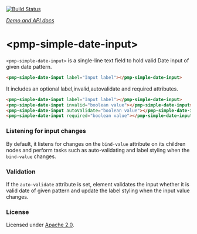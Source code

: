 [![Build Status](https://travis-ci.org/biztek/pmp-simple-date-input.svg?branch=master)](https://travis-ci.org/biztek/pmp-simple-date-input)

_[Demo and API docs](https://biztek.github.io/pmp-simple-date-input/components/pmp-simple-date-input)_

# \<pmp-simple-date-input\>

`<pmp-simple-date-input>` is a single-line text field to hold valid Date input of given date pattern.

```html
<pmp-simple-date-input label="Input label"></pmp-simple-date-input>
```

It includes an optional label,invalid,autovalidate and required attributes.

```html
<pmp-simple-date-input label="Input label"></pmp-simple-date-input>
<pmp-simple-date-input invalid="boolean value"></pmp-simple-date-input>
<pmp-simple-date-input autoValidate="boolean value"></pmp-simple-date-input>
<pmp-simple-date-input required="boolean value"></pmp-simple-date-input>
```

### Listening for input changes

By default, it listens for changes on the `bind-value` attribute on its children nodes and perform
tasks such as auto-validating and label styling when the `bind-value` changes.

### Validation

If the `auto-validate` attribute is set, element validates the input whether it is valid date of given pattern  and update
the label styling when the input value changes.

### License

Licensed under [Apache 2.0](LICENSE).